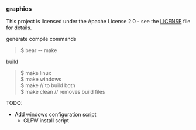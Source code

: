 ### graphics

This project is licensed under the Apache License 2.0 - see the [LICENSE](LICENSE) file for details.

generate compile commands
>$ bear -- make

build
>$ make linux \
>$ make windows\
>$ make // to build both\
>$ make clean // removes build files

TODO:
- Add windows configuration script
  - GLFW install script
